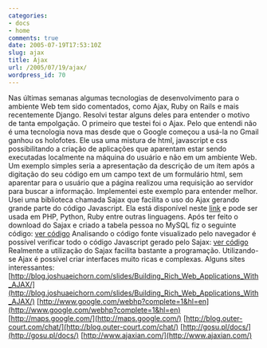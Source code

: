 ```yaml
---
categories:
- docs
- home
comments: true
date: 2005-07-19T17:53:10Z
slug: ajax
title: Ajax
url: /2005/07/19/ajax/
wordpress_id: 70
---
```


Nas últimas semanas algumas tecnologias de desenvolvimento para o ambiente Web tem sido comentados, como Ajax, Ruby on Rails e mais recentemente Django. Resolvi testar alguns deles para entender o motivo de tanta empolgação.
O primeiro que testei foi o Ajax. Pelo que entendi não é uma tecnologia nova mas desde que o Google começou a usá-la no Gmail ganhou os holofotes. Ele usa uma mistura de html, javascript e css possibilitando a criação de aplicações que aparentam estar sendo executadas localmente na máquina do usuário e não em um ambiente Web.  Um exemplo simples seria a apresentação da descrição de um ítem após a digitação do seu código em um campo text de um formulário html, sem aparentar para o usuário que a página realizou uma requisição ao servidor para buscar a informação. Implementei este exemplo para entender melhor. Usei uma biblioteca chamada Sajax que facilita o uso do Ajax gerando grande parte do código Javascript. Ela está disponível neste [link](http://absinth.modernmethod.com/sajax/) e pode ser usada em PHP, Python, Ruby entre outras linguagens.
Após ter feito o download do Sajax e criado a tabela pessoa no MySQL fiz o seguinte código:
[ ver código](/codes/showphp.php?file=ajax.php)
Analisando o código fonte visualizado pelo navegador é possível verificar todo o código Javascript gerado pelo Sajax:
[ ver código](/codes/showphp.php?file=ajax1.php)
Realmente a utilização do Sajax facilita bastante a programação. Utilizando-se Ajax é possível criar interfaces muito ricas e complexas.
Alguns sites interessantes:
[http://blog.joshuaeichorn.com/slides/Building_Rich_Web_Applications_With_AJAX/](http://blog.joshuaeichorn.com/slides/Building_Rich_Web_Applications_With_AJAX/)
[http://www.google.com/webhp?complete=1&hl=en](http://www.google.com/webhp?complete=1&hl=en)
[http://maps.google.com/](http://maps.google.com/)
[http://blog.outer-court.com/chat/](http://blog.outer-court.com/chat/)
[http://gosu.pl/docs/](http://gosu.pl/docs/)
[http://www.ajaxian.com/](http://www.ajaxian.com/)
